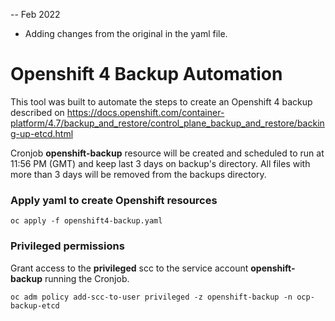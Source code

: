 -- Feb 2022
  - Adding changes from the original in the yaml file.

# Openshift 4 Backup Automation

This tool was built to automate the steps to create an Openshift 4 backup described on https://docs.openshift.com/container-platform/4.7/backup_and_restore/control_plane_backup_and_restore/backing-up-etcd.html

Cronjob **openshift-backup** resource  will be created and scheduled to run at 11:56 PM (GMT) and keep last 3 days on backup's directory. All files with more than 3 days will be removed from the backups directory.

### Apply yaml to create Openshift resources

`oc apply -f openshift4-backup.yaml`

### Privileged permissions

Grant access to the **privileged** scc to the service account **openshift-backup** running the Cronjob.

`oc adm policy add-scc-to-user privileged -z openshift-backup -n ocp-backup-etcd`
